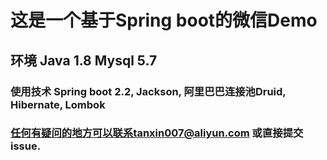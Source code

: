 # 这是一个基于Spring boot的微信Demo


## 环境 Java 1.8 Mysql 5.7

### 使用技术 Spring boot 2.2,  Jackson, 阿里巴巴连接池Druid, Hibernate, Lombok

### 任何有疑问的地方可以联系tanxin007@aliyun.com 或直接提交issue.
